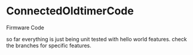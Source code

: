 # ConnectedOldtimerCode

Firmware Code

so far everything is just being unit tested with hello world features. check the branches for specific features.